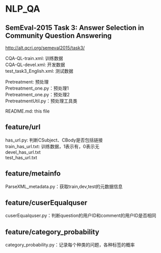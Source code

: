# NLP_QA

## SemEval-2015 Task 3: Answer Selection in Community Question Answering
http://alt.qcri.org/semeval2015/task3/

CQA-QL-train.xml: 训练数据<br>
CQA-QL-devel.xml: 开发数据<br>
test_task3_English.xml: 测试数据<br>

Pretreatment: 预处理<br>
Pretreatment_one.py：预处理1<br>
Pretreatment_one.py：预处理2<br>
PretreatmentUtil.py：预处理工具类<br>

README.md: this file<br>

## feature/url<br>
has_url.py: 判断CSubject、CBody是否包括链接<br>
train_has_url.txt: 训练数据，1表示有，0表示无<br>
devel_has_url.txt<br>
test_has_url.txt<br>

## feature/metainfo
ParseXML_metadata.py：获取train,dev,test的元数据信息

## feature/cuserEqualquser
cuserEqualquser.py：判断question的用户ID和comment的用户ID是否相同

## feature/category_probability
category_probability.py：记录每个种类的问题，各种标签的概率


